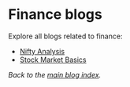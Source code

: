 # Finance blogs

Explore all blogs related to finance:

- [Nifty Analysis](../../blogs/nifty-analysis.md)
- [Stock Market Basics](../../blogs/stock-market-basics.md)

_Back to the [main blog index](../../blogs/index.md)._
